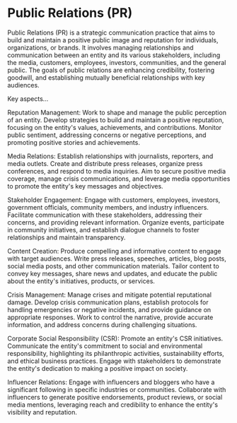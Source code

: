 # Public Relations (PR)

Public Relations (PR) is a strategic communication practice that aims to build and maintain a positive public image and reputation for individuals, organizations, or brands. It involves managing relationships and communication between an entity and its various stakeholders, including the media, customers, employees, investors, communities, and the general public. The goals of public relations are enhancing credibility, fostering goodwill, and establishing mutually beneficial relationships with key audiences. 

Key aspects…

Reputation Management: Work to shape and manage the public perception of an entity. Develop strategies to build and maintain a positive reputation, focusing on the entity's values, achievements, and contributions. Monitor public sentiment, addressing concerns or negative perceptions, and promoting positive stories and achievements.

Media Relations: Establish relationships with journalists, reporters, and media outlets. Create and distribute press releases, organize press conferences, and respond to media inquiries. Aim to secure positive media coverage, manage crisis communications, and leverage media opportunities to promote the entity's key messages and objectives.

Stakeholder Engagement: Engage with customers, employees, investors, government officials, community members, and industry influencers. Facilitate communication with these stakeholders, addressing their concerns, and providing relevant information. Organize events, participate in community initiatives, and establish dialogue channels to foster relationships and maintain transparency.

Content Creation: Produce compelling and informative content to engage with target audiences. Write press releases, speeches, articles, blog posts, social media posts, and other communication materials. Tailor content to convey key messages, share news and updates, and educate the public about the entity's initiatives, products, or services.

Crisis Management: Manage crises and mitigate potential reputational damage. Develop crisis communication plans, establish protocols for handling emergencies or negative incidents, and provide guidance on appropriate responses. Work to control the narrative, provide accurate information, and address concerns during challenging situations.

Corporate Social Responsibility (CSR): Promote an entity's CSR initiatives. Communicate the entity's commitment to social and environmental responsibility, highlighting its philanthropic activities, sustainability efforts, and ethical business practices. Engage with stakeholders to demonstrate the entity's dedication to making a positive impact on society.

Influencer Relations: Engage with influencers and bloggers who have a significant following in specific industries or communities. Collaborate with influencers to generate positive endorsements, product reviews, or social media mentions, leveraging reach and credibility to enhance the entity's visibility and reputation.
